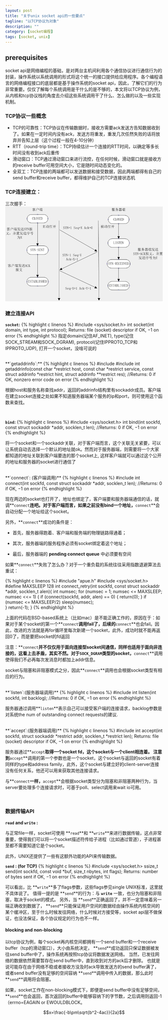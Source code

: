 ```yaml
---
layout: post
title: "关于unix socket api的一些要点"
tagline: "以TCP协议为对象"
description: ""
category: [socket编程]
tags: [socket, unix]
---
```

<script type="text/javascript" src="http://cdn.mathjax.org/mathjax/latest/MathJax.js?config=default" async></script>

## prerequisites
socket api是网络编程的基础，是对两台主机间利用各个通信协议进行通信行为的封装，操作系统以系统调用的形式将这个统一的接口提供给应用程序。各个编程语言的网络编程接口的底层都是基于操作系统的socket api，因此，了解它们的行为非常重要。仅仅了解每个系统调用是干什么的是不够的，本文将以TCP协议为例，从内核和tcp协议栈的角度去介绍这些系统调用干了什么、怎么做的以及一些实现机制。

### TCP协议一些概念
- TCP的可靠性：TCP协议在传输数据时，接收方需要ack发送方告知数据收到了。如果在一定时间内没有ack，发送方将重发，重发几次任然失败的话将放弃并告知上层（这个过程一般在4-10分钟）
- RTT（round-trip time）：TCP持续估计一个连接的RTT时间，以确定等多长时间没有收到ack后重传
- 滑动窗口：TCP通过滑动窗口来进行流控，在任何时候，滑动窗口就是接收方的receive buffer可用空间大小，它是随时间动态变化的。
- 全双工：TCP连接的两端都可以发送数据和接受数据，因此两端都得有自己的send buffer和receive buffer，都得维护自己的TCP连接状态机

### TCP连接建立：
三次握手：
![](/public/fig/1.jpg)
### 建立连接API
**`socket`:**
{% highlight c linenos %}
#include <sys/socket.h>
int socket(int domain, int type, int protocol);
Returns: file (socket) descriptor if OK, −1 on error
{% endhighlight %}
指定domain(记住AF_INET), type(记住SOCK_STREAM和SOCK_DGRAM), protocol(记住IPPROTO_TCP和IPPROTO_UDP), 打开一个socket，没啥可说的

<!--more-->

<br/>
**`getaddrinfo`:** 
{% highlight c linenos %}
#include <sys/socket.h>
#include <netdb.h>
int getaddrinfo(const char *restrict host, const char *restrict service, const struct addrinfo *restrict hint, struct addrinfo **restrict res);
//Returns: 0 if OK, nonzero error code on error
{% endhighlight %}

根据host和服务名称查找addr，返回的addrinfo结构里有sockaddr成员。客户端在建立socket连接之处如果不知道服务器端某个服务的ip和port，则可使用这个函数来查找。

<br/>

**`bind`:** 
{% highlight c linenos %}
#include <sys/socket.h>
int bind(int sockfd, const struct sockaddr *addr, socklen_t len);
//Returns: 0 if OK, −1 on error
{% endhighlight %}


将一个socket和一个sockaddr关联，对于客户端而言，这个关联无关紧要，可以让系统自动去选择一个默认的地址就ok。然而对于服务器端，则需要将一个大家都知道的地址关联到客户端要连的那个socket上, 这样客户端就可以通过这个公开的地址和服务器的socket进行通信了


<br/>
**`connect`: (客户端调用)**
{% highlight c linenos %}
#include <sys/socket.h>
int connect(int sockfd, const struct sockaddr *addr, socklen_t len);
//Returns: 0 if OK, −1 on error
{% endhighlight %}

现在两边的socket也打开了，地址也绑定了，客户端要和服务器端通信的话，就调**`connect`**连吧。对于客户端而言，如果之前没有bind一个地址，**`connect`**会自动分配一个地址给这个socket。

另外，**`connect`**成功的条件是：

- 首先，服务器得跑着、客户端和服务端的物理链路得通着；

- 其次，服务器端的服务程序必须有socket绑定着这个地址；

- 最后，服务器端的 **pending connect queue** 中必须要有空间

如果**`connect`**失败了怎么办？对于一个重负载的系统往往采用指数退避算法去重试：

{% highlight c linenos %}
#include "apue.h"
#include <sys/socket.h>
#define MAXSLEEP 128
int  connect_retry(int sockfd, const struct sockaddr *addr, socklen_t alen){
    int numsec;
    for (numsec = 1; numsec <= MAXSLEEP; numsec <<= 1) {
        if (connect(sockfd, addr, alen) == 0) {
            return(0); 
        }
        if (numsec <= MAXSLEEP/2)
            sleep(numsec);   
    }
    return(-1);
}
{% endhighlight %}

上面的代码在BSD-based系统上（比如mac）是不能正确工作的，原因在于：如果对于某个socket的第一个**`connect`**调用fail了，后续的**`connect`**也会fail。因此，改进的方法就是再for循环里每次新建一个socket，此外，成功时就不能再返回0了，而是要把socket的fd返回

注意：**`connect`**并不仅仅用于面向连接型socket间通信，同样也适用于面向非连接的，这看上去矛盾，其实不然。对于`SOCK_DGRAM`类型的socket，**`connect`**调用使得我们不必再每次发消息时都加上addr信息。

socket与阻塞和非阻塞模式之分，因此**`connect`**调用也会根据socket类型有相应的行为。

<br/>
**`listen`:(服务器端调用)**
{% highlight c linenos %}
#include <sys/socket.h>
int listen(int sockfd, int backlog);
//Returns: 0 if OK, −1 on error
{% endhighlight %}

服务器通过调用**`listen`**表示自己可以接受客户端的连接请求，backlog参数是对系统the num of outstanding connect requests的建议.

<br/>
**`accept`:(服务器端调用)**
{% highlight c linenos %}
#include <sys/socket.h>
int accept(int sockfd, struct sockaddr *restrict addr, socklen_t *restrict len);
Returns: file (socket) descriptor if OK, −1 on error
{% endhighlight %}

服务器通过**`accept`**取得一个socket fd，这个socket与一个client相连着。 注意到**`accept`**调用的第一个参数也是一个socket，这个socket与返回的socket有着同样的type和address family，此外，这个socket与建立好的client-server连接没有任何关系，他还可以用来获取其他连接请求。


与**`connect`**一样，**`accept`**会根据socket类型分为阻塞和非阻塞两种行为，当server要处理多个连接请求时，可基于poll、select调用来wait io可用。 

<br/>

### 数据传输API
**`read` and `write` :**

与正常file一样，socket可使用 **`read`**和 **`write`**来进行数据传输，这点非常重要，使得我们可以将一个socket描述符传给子进程（比如通过管道），子进程甚至都不需要知道它是个socket。

此外，UNIX还提供了一些有这额外功能的API来传输数据。

**`send` : (for TCP)**
{% highlight c linenos %}
#include <sys/socket.h>
ssize_t send(int sockfd, const void *buf, size_t nbytes, int flags);
Returns: number of bytes sent if OK, −1 on error
{% endhighlight %}

可以看出，比 **`write`**多了flags参数，这些flags参见single UNIX标准，这里就不具体说了。 值得一提的是 **`send`**的行为：与 **`write`** 一致，也分为阻塞和非阻塞，取决于socket的模式。 另外，当 **`send`**正确返回了，并不一定意味着另一端正确收到数据了， **`send`**只能保证用户空间的数据经由操作系统内核空间的某个缓冲区，至于什么时候发往网络，什么时候对方接受等，socket api层不做保证，也没法保证，各个协议规定的行为也不一样。

#### blocking and non-blocking
以tcp协议为例，每个socket再内核空间都拥有一个send buffer和一个receive buffer（tcp的滑动窗口），大小由系统决定， **`send`**成功返回只保证数据被发往send buffer中了，操作系统再按照tcp协议将数据发送网络。 当然，已发往网络的数据依然需要暂存在send buffer中，直到收到对方的ack后才删除。 
也就是说可能存在由于网络不稳或者接收方没及时ack导致发送方的send buffer满了，或者send buffer没有足够的空间容纳 **`send`**调用中传入的数据，那么此时 **`send`**调用将会阻塞。

如果，socket工作在non-blocking模式下，即便是send buffer中没有足够空间， **`send`**也会返回，首次返回的buffer中能够容纳下的字节数，之后调用则返回-1（errno=EAGAIN or EWOULDBLOCK。

$$x=\frac{-b\pm\sqrt{b^2-4ac}}{2a}$$
